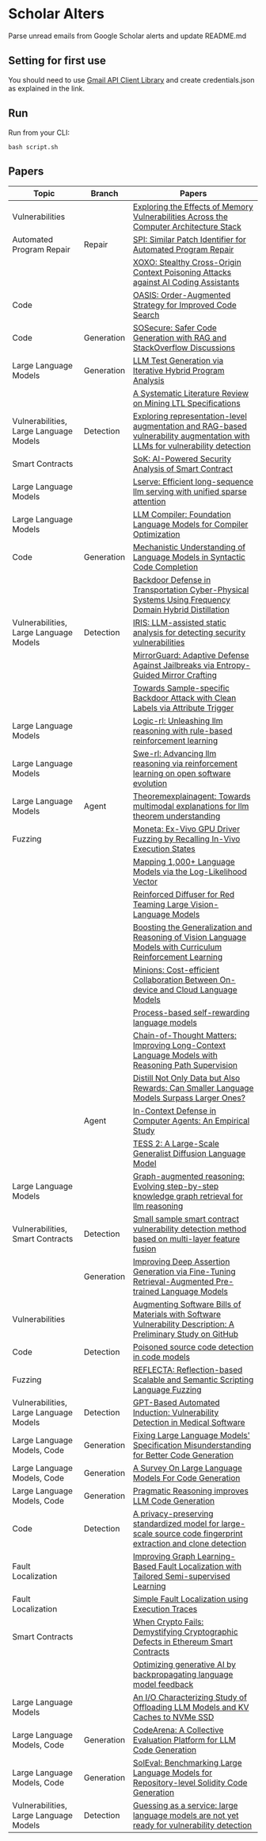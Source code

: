 # Scholar Alters
Parse unread emails from Google Scholar alerts and update README.md

## Setting for first use
You should need to use [Gmail API Client Library](https://developers.google.com/gmail/api/quickstart/python) and create
credentials.json as explained in the link.

## Run
Run from your CLI:
```
bash script.sh
```
## Papers

| Topic | Branch | Papers |
| --- | --- | --- |
| Vulnerabilities |  | [Exploring the Effects of Memory Vulnerabilities Across the Computer Architecture Stack](https://scholar.google.com/scholar_url?url=https://rtcl.eecs.umich.edu/rtclweb/assets/dissertations/2025/ytobah_thesis.pdf&hl=en&sa=X&d=3352724748047395013&ei=LnfeZ_HxOJm7ieoP6cWmgQE&scisig=AFWwaeZPlnJ5npcSe3exDAcMsZ4N&oi=scholaralrt&hist=apJ4fD8AAAAJ:5778505219825515303:AFWwaeaDDOggOneW-z6K3HLjAzuP&html=&pos=0&folt=cit) |
| Automated Program Repair | Repair | [SPI: Similar Patch Identifier for Automated Program Repair](https://scholar.google.com/scholar_url?url=https://www.dbpia.co.kr/Journal/articleDetail%3FnodeId%3DNODE12086914&hl=en&sa=X&d=9310000476149752472&ei=LnfeZ_HxOJm7ieoP6cWmgQE&scisig=AFWwaeZzLDFvXmonKz0xU87q5L4I&oi=scholaralrt&hist=apJ4fD8AAAAJ:5778505219825515303:AFWwaeaDDOggOneW-z6K3HLjAzuP&html=&pos=1&folt=cit) |
|  |  | [XOXO: Stealthy Cross-Origin Context Poisoning Attacks against AI Coding Assistants](https://scholar.google.com/scholar_url?url=https://arxiv.org/pdf/2503.14281&hl=vi&sa=X&d=4453262851610230891&ei=L3feZ8yQBJuoieoPy6GmoQM&scisig=AFWwaebqSIPeUVuDbMNr_CDJdkCX&oi=scholaralrt&hist=apJ4fD8AAAAJ:11355862984917483435:AFWwaeZvT_NNWQMu4_zZrEW644gW&html=&pos=0&folt=rel) |
| Code |  | [OASIS: Order-Augmented Strategy for Improved Code Search](https://scholar.google.com/scholar_url?url=https://arxiv.org/pdf/2503.08161&hl=vi&sa=X&d=15392589071867118103&ei=L3feZ8yQBJuoieoPy6GmoQM&scisig=AFWwaebVZs65Dm92Gs-2tyOziyOp&oi=scholaralrt&hist=apJ4fD8AAAAJ:11355862984917483435:AFWwaeZvT_NNWQMu4_zZrEW644gW&html=&pos=1&folt=rel) |
| Code | Generation | [SOSecure: Safer Code Generation with RAG and StackOverflow Discussions](https://scholar.google.com/scholar_url?url=https://arxiv.org/pdf/2503.13654&hl=vi&sa=X&d=9905663223559758922&ei=L3feZ8yQBJuoieoPy6GmoQM&scisig=AFWwaebLP9fuCdqh8SzaPWMjjcJz&oi=scholaralrt&hist=apJ4fD8AAAAJ:11355862984917483435:AFWwaeZvT_NNWQMu4_zZrEW644gW&html=&pos=2&folt=rel) |
| Large Language Models | Generation | [LLM Test Generation via Iterative Hybrid Program Analysis](https://scholar.google.com/scholar_url?url=https://export-test.arxiv.org/abs/2503.13580%3Fcontext%3Dcs.AI&hl=vi&sa=X&d=207857029493572923&ei=L3feZ8yQBJuoieoPy6GmoQM&scisig=AFWwaeYjkUqboOm8PzXTh6gTYp2o&oi=scholaralrt&hist=apJ4fD8AAAAJ:11355862984917483435:AFWwaeZvT_NNWQMu4_zZrEW644gW&html=&pos=3&folt=rel) |
|  |  | [A Systematic Literature Review on Mining LTL Specifications](https://scholar.google.com/scholar_url?url=https://ieeexplore.ieee.org/iel8/6287639/6514899/10926195.pdf&hl=en&sa=X&d=3745737933325408654&ei=L3feZ_6xAdmlieoPu-rnmA4&scisig=AFWwaeYavtPfdmVjr0NHi1U8y4ea&oi=scholaralrt&hist=apJ4fD8AAAAJ:10695555881282652625:AFWwaeakbu5Ta3HmdjfVean1AXL4&html=&pos=0&folt=cit) |
| Vulnerabilities, Large Language Models | Detection | [Exploring representation-level augmentation and RAG-based vulnerability augmentation with LLMs for vulnerability detection](https://scholar.google.com/scholar_url?url=https://mspace.lib.umanitoba.ca/bitstreams/b0baac42-5bff-46ee-8e9f-5575dc281905/download&hl=en&sa=X&d=9257436628680239801&ei=LnfeZ7DuNZuoieoPy6GmoQM&scisig=AFWwaeZ-bcyp22EkZzjW-eL12lK6&oi=scholaralrt&hist=apJ4fD8AAAAJ:4465730527138788254:AFWwaebhnVuF-27TSh32-dm_KGTR&html=&pos=0&folt=cit) |
| Smart Contracts |  | [SoK: AI-Powered Security Analysis of Smart Contract](https://scholar.google.com/scholar_url?url=https://yinqian.org/papers/icmc24.pdf&hl=vi&sa=X&d=1594489748035319472&ei=L3feZ977CbutieoP9Om12Qc&scisig=AFWwaeYi9a9AKtdX5hOapUyjfNMq&oi=scholaralrt&hist=apJ4fD8AAAAJ:13534924455939102554:AFWwaeZN-y-gtbFtywJ0Xio3nYxl&html=&pos=0&folt=cit) |
| Large Language Models |  | [Lserve: Efficient long-sequence llm serving with unified sparse attention](https://scholar.google.com/scholar_url?url=https://arxiv.org/pdf/2502.14866%3F&hl=en&sa=X&d=15664006594860475276&ei=LnfeZ6CmN8mpieoPrOWNiQo&scisig=AFWwaeYz5XhtIZXaHxxrx6sNKSYk&oi=scholaralrt&hist=apJ4fD8AAAAJ:4513401344136555010:AFWwaea8pA4W9ESmXpw9yvMxc7-7&html=&pos=0&folt=rel) |
| Large Language Models |  | [LLM Compiler: Foundation Language Models for Compiler Optimization](https://scholar.google.com/scholar_url?url=https://dl.acm.org/doi/pdf/10.1145/3708493.3712691&hl=en&sa=X&d=15248179687375146706&ei=LnfeZ6CmN8mpieoPrOWNiQo&scisig=AFWwaeaQLmVGmhuYPirTSRdIm2C5&oi=scholaralrt&hist=apJ4fD8AAAAJ:4513401344136555010:AFWwaea8pA4W9ESmXpw9yvMxc7-7&html=&pos=1&folt=rel) |
| Code | Generation | [Mechanistic Understanding of Language Models in Syntactic Code Completion](https://scholar.google.com/scholar_url?url=https://arxiv.org/pdf/2502.18499&hl=en&sa=X&d=16766167717063467915&ei=LnfeZ6CmN8mpieoPrOWNiQo&scisig=AFWwaeZXFo3QPd08t686n6v36dI4&oi=scholaralrt&hist=apJ4fD8AAAAJ:4513401344136555010:AFWwaea8pA4W9ESmXpw9yvMxc7-7&html=&pos=2&folt=rel) |
|  |  | [Backdoor Defense in Transportation Cyber-Physical Systems Using Frequency Domain Hybrid Distillation](https://scholar.google.com/scholar_url?url=https://ieeexplore.ieee.org/abstract/document/10897325/&hl=en&sa=X&d=10553411889537910232&ei=LnfeZ6CmN8mpieoPrOWNiQo&scisig=AFWwaebnL1xelHnGz0rcCJLkqGSd&oi=scholaralrt&hist=apJ4fD8AAAAJ:4513401344136555010:AFWwaea8pA4W9ESmXpw9yvMxc7-7&html=&pos=3&folt=rel) |
| Vulnerabilities, Large Language Models | Detection | [IRIS: LLM-assisted static analysis for detecting security vulnerabilities](https://scholar.google.com/scholar_url?url=https://www.cis.upenn.edu/~mhnaik/papers/iclr25a.pdf&hl=en&sa=X&d=4911301143608099566&ei=LnfeZ6CmN8mpieoPrOWNiQo&scisig=AFWwaeaKrD6cmuwVsXrzRQ7Os7qg&oi=scholaralrt&hist=apJ4fD8AAAAJ:4513401344136555010:AFWwaea8pA4W9ESmXpw9yvMxc7-7&html=&pos=4&folt=rel) |
|  |  | [MirrorGuard: Adaptive Defense Against Jailbreaks via Entropy-Guided Mirror Crafting](https://scholar.google.com/scholar_url?url=https://arxiv.org/pdf/2503.12931&hl=en&sa=X&d=10427174958506060579&ei=LnfeZ6CmN8mpieoPrOWNiQo&scisig=AFWwaeaYZiecpY4MieXkcmzWoYSl&oi=scholaralrt&hist=apJ4fD8AAAAJ:4513401344136555010:AFWwaea8pA4W9ESmXpw9yvMxc7-7&html=&pos=5&folt=rel) |
|  |  | [Towards Sample-specific Backdoor Attack with Clean Labels via Attribute Trigger](https://scholar.google.com/scholar_url?url=https://ieeexplore.ieee.org/abstract/document/10930650/&hl=en&sa=X&d=4596311667492613613&ei=LnfeZ6CmN8mpieoPrOWNiQo&scisig=AFWwaebuUZy_q9wVjl1Ieoit-Y0Q&oi=scholaralrt&hist=apJ4fD8AAAAJ:4513401344136555010:AFWwaea8pA4W9ESmXpw9yvMxc7-7&html=&pos=6&folt=rel) |
| Large Language Models |  | [Logic-rl: Unleashing llm reasoning with rule-based reinforcement learning](https://scholar.google.com/scholar_url?url=https://arxiv.org/pdf/2502.14768&hl=en&sa=X&d=11806421076571041592&ei=LnfeZ6CmN8mpieoPrOWNiQo&scisig=AFWwaeZNJUBzVDx4LJM6wPl4G0un&oi=scholaralrt&hist=apJ4fD8AAAAJ:4513401344136555010:AFWwaea8pA4W9ESmXpw9yvMxc7-7&html=&pos=7&folt=rel) |
| Large Language Models |  | [Swe-rl: Advancing llm reasoning via reinforcement learning on open software evolution](https://scholar.google.com/scholar_url?url=https://arxiv.org/pdf/2502.18449&hl=en&sa=X&d=1711375529222221971&ei=LnfeZ6CmN8mpieoPrOWNiQo&scisig=AFWwaeavh1KD65WcmHgHtnD4-4_C&oi=scholaralrt&hist=apJ4fD8AAAAJ:4513401344136555010:AFWwaea8pA4W9ESmXpw9yvMxc7-7&html=&pos=8&folt=rel) |
| Large Language Models | Agent | [Theoremexplainagent: Towards multimodal explanations for llm theorem understanding](https://scholar.google.com/scholar_url?url=https://arxiv.org/pdf/2502.19400%3F&hl=en&sa=X&d=15511409549046124762&ei=LnfeZ6CmN8mpieoPrOWNiQo&scisig=AFWwaebM2V7UIQ3C0vGSjDgE2gGP&oi=scholaralrt&hist=apJ4fD8AAAAJ:4513401344136555010:AFWwaea8pA4W9ESmXpw9yvMxc7-7&html=&pos=9&folt=rel) |
| Fuzzing |  | [Moneta: Ex-Vivo GPU Driver Fuzzing by Recalling In-Vivo Execution States](https://scholar.google.com/scholar_url?url=https://www.ndss-symposium.org/wp-content/uploads/2025-218-paper.pdf&hl=en&sa=X&d=4536160784874836119&ei=L3feZ_fhAsuZieoPiNWegAU&scisig=AFWwaeZSpFxKVjEvBs8doewhVJqc&oi=scholaralrt&hist=apJ4fD8AAAAJ:11137134570824175991:AFWwaeZJgvZkFmSwNlRigHvrI7d8&html=&pos=0&folt=rel) |
|  |  | [Mapping 1,000+ Language Models via the Log-Likelihood Vector](https://scholar.google.com/scholar_url?url=https://arxiv.org/pdf/2502.16173&hl=en&sa=X&d=1172765274563837678&ei=LnfeZ_GKNMuZieoPiNWegAU&scisig=AFWwaeZTv7upoMviITq65L9yzqfB&oi=scholaralrt&hist=apJ4fD8AAAAJ:3096313017463695374:AFWwaeb8R4GEV1B4xk_Cz2b6H7gj&html=&pos=0&folt=rel) |
|  |  | [Reinforced Diffuser for Red Teaming Large Vision-Language Models](https://scholar.google.com/scholar_url?url=https://arxiv.org/pdf/2503.06223&hl=en&sa=X&d=10511149449596864280&ei=LnfeZ_GKNMuZieoPiNWegAU&scisig=AFWwaeYy58SFxfq_z39Cm9leB-EZ&oi=scholaralrt&hist=apJ4fD8AAAAJ:3096313017463695374:AFWwaeb8R4GEV1B4xk_Cz2b6H7gj&html=&pos=1&folt=rel) |
|  |  | [Boosting the Generalization and Reasoning of Vision Language Models with Curriculum Reinforcement Learning](https://scholar.google.com/scholar_url?url=https://arxiv.org/pdf/2503.07065&hl=en&sa=X&d=2020924830875015883&ei=LnfeZ_GKNMuZieoPiNWegAU&scisig=AFWwaebioJORon_ZKuPc7H2A6OVa&oi=scholaralrt&hist=apJ4fD8AAAAJ:3096313017463695374:AFWwaeb8R4GEV1B4xk_Cz2b6H7gj&html=&pos=2&folt=rel) |
|  |  | [Minions: Cost-efficient Collaboration Between On-device and Cloud Language Models](https://scholar.google.com/scholar_url?url=https://arxiv.org/pdf/2502.15964&hl=en&sa=X&d=9683035044090951544&ei=LnfeZ_GKNMuZieoPiNWegAU&scisig=AFWwaeaw3_fDH9NhBejdO8K5wsfH&oi=scholaralrt&hist=apJ4fD8AAAAJ:3096313017463695374:AFWwaeb8R4GEV1B4xk_Cz2b6H7gj&html=&pos=3&folt=rel) |
|  |  | [Process-based self-rewarding language models](https://scholar.google.com/scholar_url?url=https://arxiv.org/pdf/2503.03746&hl=en&sa=X&d=9535134590722729967&ei=LnfeZ_GKNMuZieoPiNWegAU&scisig=AFWwaeYmBjvjsP_YEsr1ofmAH2_n&oi=scholaralrt&hist=apJ4fD8AAAAJ:3096313017463695374:AFWwaeb8R4GEV1B4xk_Cz2b6H7gj&html=&pos=4&folt=rel) |
|  |  | [Chain-of-Thought Matters: Improving Long-Context Language Models with Reasoning Path Supervision](https://scholar.google.com/scholar_url?url=https://arxiv.org/pdf/2502.20790&hl=en&sa=X&d=15555072442700286297&ei=LnfeZ_GKNMuZieoPiNWegAU&scisig=AFWwaebsBDLwA9frPKCINS5aODkL&oi=scholaralrt&hist=apJ4fD8AAAAJ:3096313017463695374:AFWwaeb8R4GEV1B4xk_Cz2b6H7gj&html=&pos=5&folt=rel) |
|  |  | [Distill Not Only Data but Also Rewards: Can Smaller Language Models Surpass Larger Ones?](https://scholar.google.com/scholar_url?url=https://arxiv.org/pdf/2502.19557&hl=en&sa=X&d=12438440425156467205&ei=LnfeZ_GKNMuZieoPiNWegAU&scisig=AFWwaeZ-M5iqzVfklEqAxg19PnsO&oi=scholaralrt&hist=apJ4fD8AAAAJ:3096313017463695374:AFWwaeb8R4GEV1B4xk_Cz2b6H7gj&html=&pos=6&folt=rel) |
|  | Agent | [In-Context Defense in Computer Agents: An Empirical Study](https://scholar.google.com/scholar_url?url=https://arxiv.org/pdf/2503.09241&hl=en&sa=X&d=4993462092907919996&ei=LnfeZ_GKNMuZieoPiNWegAU&scisig=AFWwaeaxFetVPMwkGumyBh5wz7Uj&oi=scholaralrt&hist=apJ4fD8AAAAJ:3096313017463695374:AFWwaeb8R4GEV1B4xk_Cz2b6H7gj&html=&pos=7&folt=rel) |
|  |  | [TESS 2: A Large-Scale Generalist Diffusion Language Model](https://scholar.google.com/scholar_url?url=https://arxiv.org/pdf/2502.13917%3F&hl=en&sa=X&d=1855260706280837543&ei=LnfeZ_GKNMuZieoPiNWegAU&scisig=AFWwaeZ-HiKumWKVlqKpcJBDV9eE&oi=scholaralrt&hist=apJ4fD8AAAAJ:3096313017463695374:AFWwaeb8R4GEV1B4xk_Cz2b6H7gj&html=&pos=8&folt=rel) |
| Large Language Models |  | [Graph-augmented reasoning: Evolving step-by-step knowledge graph retrieval for llm reasoning](https://scholar.google.com/scholar_url?url=https://arxiv.org/pdf/2503.01642&hl=en&sa=X&d=14568014839624178945&ei=LnfeZ_GKNMuZieoPiNWegAU&scisig=AFWwaeZXCM0_kavqMkjD18ZX17c0&oi=scholaralrt&hist=apJ4fD8AAAAJ:3096313017463695374:AFWwaeb8R4GEV1B4xk_Cz2b6H7gj&html=&pos=9&folt=rel) |
| Vulnerabilities, Smart Contracts | Detection | [Small sample smart contract vulnerability detection method based on multi-layer feature fusion](https://scholar.google.com/scholar_url?url=https://link.springer.com/article/10.1007/s40747-025-01782-3&hl=en&sa=X&d=9070163655454212135&ei=LnfeZ5y1OoC96rQPjOH0iAk&scisig=AFWwaebHz4RVDViMhZrB1X8ahfTv&oi=scholaralrt&hist=apJ4fD8AAAAJ:6234092987365270793:AFWwaeZHIN6aK_iU38VPuuMoYcVu&html=&pos=0&folt=rel) |
|  | Generation | [Improving Deep Assertion Generation via Fine-Tuning Retrieval-Augmented Pre-trained Language Models](https://scholar.google.com/scholar_url?url=https://dl.acm.org/doi/pdf/10.1145/3721128&hl=en&sa=X&d=7994025115950886329&ei=LnfeZ5y1OoC96rQPjOH0iAk&scisig=AFWwaebGza7bXsWUQ2XMouPDx_vl&oi=scholaralrt&hist=apJ4fD8AAAAJ:6234092987365270793:AFWwaeZHIN6aK_iU38VPuuMoYcVu&html=&pos=1&folt=rel) |
| Vulnerabilities |  | [Augmenting Software Bills of Materials with Software Vulnerability Description: A Preliminary Study on GitHub](https://scholar.google.com/scholar_url?url=https://arxiv.org/abs/2503.13998&hl=en&sa=X&d=16046805564640624447&ei=LnfeZ5y1OoC96rQPjOH0iAk&scisig=AFWwaeZ8-zvVBWY16y9_baS-Rqex&oi=scholaralrt&hist=apJ4fD8AAAAJ:6234092987365270793:AFWwaeZHIN6aK_iU38VPuuMoYcVu&html=&pos=3&folt=rel) |
| Code | Detection | [Poisoned source code detection in code models](https://scholar.google.com/scholar_url?url=https://arxiv.org/pdf/2502.13459&hl=en&sa=X&d=6875396652207410319&ei=LnfeZ5HhO8CSieoPqLGJyAM&scisig=AFWwaeZ_hcNzoEiXth4lEVB3Rdg4&oi=scholaralrt&hist=apJ4fD8AAAAJ:8900472388513427833:AFWwaeZM7Y6I9R2ROVLnk31jdyVz&html=&pos=1&folt=rel) |
| Fuzzing |  | [REFLECTA: Reflection-based Scalable and Semantic Scripting Language Fuzzing](https://scholar.google.com/scholar_url?url=https://cyruscyliu.github.io/papers/reflecta-asiaccs25.pdf&hl=en&sa=X&d=4212490224602162326&ei=LnfeZ5HhO8CSieoPqLGJyAM&scisig=AFWwaeYLEPbMXDGCgF6fiu0HmJmF&oi=scholaralrt&hist=apJ4fD8AAAAJ:8900472388513427833:AFWwaeZM7Y6I9R2ROVLnk31jdyVz&html=&pos=2&folt=rel) |
| Vulnerabilities, Large Language Models | Detection | [GPT-Based Automated Induction: Vulnerability Detection in Medical Software](https://scholar.google.com/scholar_url?url=https://ieeexplore.ieee.org/abstract/document/10899829/&hl=en&sa=X&d=4257828238536637457&ei=LnfeZ5HhO8CSieoPqLGJyAM&scisig=AFWwaebLUMgz30_kE6q-kcisdZTu&oi=scholaralrt&hist=apJ4fD8AAAAJ:8900472388513427833:AFWwaeZM7Y6I9R2ROVLnk31jdyVz&html=&pos=3&folt=rel) |
| Large Language Models, Code | Generation | [Fixing Large Language Models' Specification Misunderstanding for Better Code Generation](https://scholar.google.com/scholar_url?url=https://drive.google.com/file/d/1eiTmCxYs6FgdxCZNOdS9egz6U1Jf4wOL/view&hl=en&sa=X&d=6513233471596826292&ei=LnfeZ5HhO8CSieoPqLGJyAM&scisig=AFWwaeZjNzZZqbOuWO8MZmi5NgiS&oi=scholaralrt&hist=apJ4fD8AAAAJ:8900472388513427833:AFWwaeZM7Y6I9R2ROVLnk31jdyVz&html=&pos=5&folt=rel) |
| Large Language Models, Code | Generation | [A Survey On Large Language Models For Code Generation](https://scholar.google.com/scholar_url?url=https://arxiv.org/pdf/2503.01245&hl=en&sa=X&d=8140973833599212139&ei=LnfeZ5HhO8CSieoPqLGJyAM&scisig=AFWwaeZNqmOVJkz7-dPox9lTnTPB&oi=scholaralrt&hist=apJ4fD8AAAAJ:8900472388513427833:AFWwaeZM7Y6I9R2ROVLnk31jdyVz&html=&pos=8&folt=rel) |
| Large Language Models, Code | Generation | [Pragmatic Reasoning improves LLM Code Generation](https://scholar.google.com/scholar_url?url=https://arxiv.org/pdf/2502.15835&hl=en&sa=X&d=6927995321596801340&ei=LnfeZ5HhO8CSieoPqLGJyAM&scisig=AFWwaebpCZ-l4eJjTQ3XaxQi2c08&oi=scholaralrt&hist=apJ4fD8AAAAJ:8900472388513427833:AFWwaeZM7Y6I9R2ROVLnk31jdyVz&html=&pos=9&folt=rel) |
| Code | Detection | [A privacy-preserving standardized model for large-scale source code fingerprint extraction and clone detection](https://scholar.google.com/scholar_url?url=https://www.sciencedirect.com/science/article/pii/S0920548925000273&hl=vi&sa=X&d=15928109942599938692&ei=L3feZ9mTDdSyieoPwLeW8AY&scisig=AFWwaeZ2xG1S9qgSohf6PC57s1Rm&oi=scholaralrt&hist=apJ4fD8AAAAJ:16065687014273664109:AFWwaeYpvD7V4gPm0ywHhNT6YvSk&html=&pos=0&folt=rel) |
| Fault Localization |  | [Improving Graph Learning-Based Fault Localization with Tailored Semi-supervised Learning](https://scholar.google.com/scholar_url?url=https://pppppkun.github.io/files/fse25.pdf&hl=vi&sa=X&d=3684507761350432065&ei=L3feZ9mTDdSyieoPwLeW8AY&scisig=AFWwaeaCU1iGZOL3wdyrA6_vPx0l&oi=scholaralrt&hist=apJ4fD8AAAAJ:16065687014273664109:AFWwaeYpvD7V4gPm0ywHhNT6YvSk&html=&pos=2&folt=rel) |
| Fault Localization |  | [Simple Fault Localization using Execution Traces](https://scholar.google.com/scholar_url?url=https://arxiv.org/pdf/2503.04301&hl=vi&sa=X&d=2093297660534139222&ei=L3feZ9mTDdSyieoPwLeW8AY&scisig=AFWwaebKjdYjJYByY7wZO158t1Ec&oi=scholaralrt&hist=apJ4fD8AAAAJ:16065687014273664109:AFWwaeYpvD7V4gPm0ywHhNT6YvSk&html=&pos=3&folt=rel) |
| Smart Contracts |  | [When Crypto Fails: Demystifying Cryptographic Defects in Ethereum Smart Contracts](https://scholar.google.com/scholar_url?url=https://ieeexplore.ieee.org/abstract/document/10929622/&hl=vi&sa=X&d=18134148251769182035&ei=L3feZ9mTDdSyieoPwLeW8AY&scisig=AFWwaeZDoJ6zBImr2Qv32z1OdgAK&oi=scholaralrt&hist=apJ4fD8AAAAJ:16065687014273664109:AFWwaeYpvD7V4gPm0ywHhNT6YvSk&html=&pos=4&folt=rel) |
|  |  | [Optimizing generative AI by backpropagating language model feedback](https://scholar.google.com/scholar_url?url=https://www.nature.com/articles/s41586-025-08661-4&hl=en&sa=X&d=10536062179912825199&ei=L3feZ-_JDp-_6rQP17bc2QY&scisig=AFWwaeY7bchvvFaNSwhv9am0nHrh&oi=scholaralrt&hist=apJ4fD8AAAAJ:16237994392044955269:AFWwaebaLgrVcMkfKx1Gjt1mqPQn&html=&pos=0&folt=cit) |
| Large Language Models |  | [An I/O Characterizing Study of Offloading LLM Models and KV Caches to NVMe SSD](https://scholar.google.com/scholar_url?url=https://atlarge-research.com/pdfs/2025-cheops-llm.pdf&hl=en&sa=X&d=5038529650303285448&ei=L3feZ-_JDp-_6rQP17bc2QY&scisig=AFWwaeaZWhrSEyp8Yb2HG9gZhwbH&oi=scholaralrt&hist=apJ4fD8AAAAJ:16237994392044955269:AFWwaebaLgrVcMkfKx1Gjt1mqPQn&html=&pos=1&folt=cit) |
| Large Language Models, Code | Generation | [CodeArena: A Collective Evaluation Platform for LLM Code Generation](https://scholar.google.com/scholar_url?url=https://arxiv.org/pdf/2503.01295&hl=en&sa=X&d=9148487091916340178&ei=L3feZ9eTB8mpieoPrOWNiQo&scisig=AFWwaeYpS2I0prku3mc7CBfO4ED0&oi=scholaralrt&hist=apJ4fD8AAAAJ:11631047573362457156:AFWwaeYhbBKL65h4pzyKCNru3s-R&html=&pos=1&folt=rel) |
| Large Language Models, Code | Generation | [SolEval: Benchmarking Large Language Models for Repository-level Solidity Code Generation](https://scholar.google.com/scholar_url?url=https://arxiv.org/pdf/2502.18793&hl=en&sa=X&d=18108558928985012184&ei=L3feZ9eTB8mpieoPrOWNiQo&scisig=AFWwaeYB8M09Myp3zooUoYE61pwf&oi=scholaralrt&hist=apJ4fD8AAAAJ:11631047573362457156:AFWwaeYhbBKL65h4pzyKCNru3s-R&html=&pos=2&folt=rel) |
| Vulnerabilities, Large Language Models | Detection | [Guessing as a service: large language models are not yet ready for vulnerability detection](https://scholar.google.com/scholar_url?url=https://re.public.polimi.it/bitstream/11311/1284205/1/_ITASEC__Survey_LLMs_for_Vulnerability_Detection.pdf&hl=en&sa=X&d=9488022294044051922&ei=L3feZ9eTB8mpieoPrOWNiQo&scisig=AFWwaeZfyMM1sIcP_FxrcS4WQQmp&oi=scholaralrt&hist=apJ4fD8AAAAJ:11631047573362457156:AFWwaeYhbBKL65h4pzyKCNru3s-R&html=&pos=3&folt=rel) |
